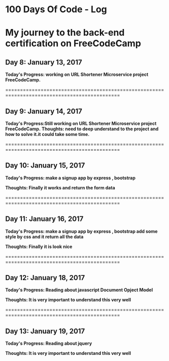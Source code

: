 # 100 Days Of Code - Log
# My journey to the back-end certification on FreeCodeCamp

## Day 8: January 13, 2017 

**Today's Progress: working on URL Shortener Microservice project FreeCodeCamp.**

=============================================================================================

## Day 9: January 14, 2017 
   __Today's Progress:Still working on URL Shortener Microservice project FreeCodeCamp.__
   __Thoughts: need to deep understand to the project and how to solve it.it could take some time.__

=============================================================================================

## Day 10: January 15, 2017 
__Today's Progress: make a signup app by express , bootstrap__

__Thoughts: Finally it works and return the form data__

=============================================================================================

## Day 11: January 16, 2017 
__Today's Progress: make a signup app by express , bootstrap add some style by css and it return all the data__

__Thoughts: Finally it is look nice__

=============================================================================================

## Day 12: January 18, 2017 
__Today's Progress: Reading about javascript Document Opject Model__

__Thoughts: It is very important to understand this very well__


=============================================================================================

## Day 13: January 19, 2017 
__Today's Progress: Reading about jquery__

__Thoughts: It is very important to understand this very well__
